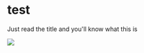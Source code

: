 # test

Just read the title and you'll know what this is

![](https://emojipedia-us.s3.dualstack.us-west-1.amazonaws.com/thumbs/120/apple/155/moyai_1f5ff.png)
